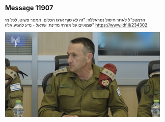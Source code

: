 ## Message 11907

הרמטכ"ל לאחר חיסול נסראללה: "זה לא סוף ארגז הכלים. המסר פשוט, לכל מי שמאיים על אזרחי מדינת ישראל - נדע להגיע אליו"
https://www.idf.il/234302

![Photo](11907/11907_photo.jpg)
